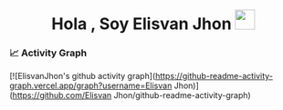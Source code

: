 <h1 align="center"><b>Hola , Soy Elisvan Jhon </b><img src="https://media.giphy.com/media/hvRJCLFzcasrR4ia7z/giphy.gif" width="35"></h1>


 ### 📈 Activity Graph

 [![ElisvanJhon's github activity graph](https://github-readme-activity-graph.vercel.app/graph?username=Elisvan Jhon)](https://github.com/Elisvan Jhon/github-readme-activity-graph)
